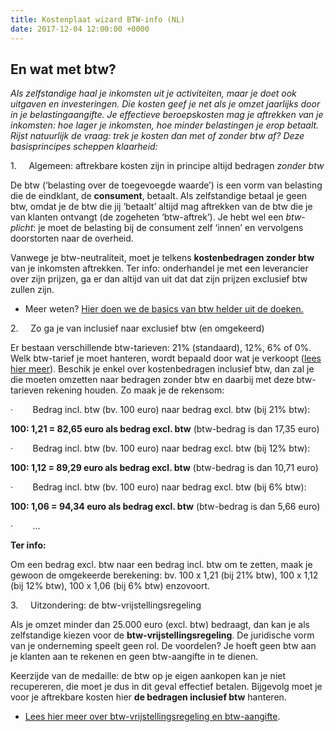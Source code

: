 ```yaml
---
title: Kostenplaat wizard BTW-info (NL)
date: 2017-12-04 12:00:00 +0000
---
```

## En wat met btw?

_Als zelfstandige haal je inkomsten uit je activiteiten, maar je doet ook uitgaven en investeringen. Die kosten geef je net als je omzet jaarlijks door in je belastingaangifte. Je effectieve beroepskosten mag je aftrekken van je inkomsten: hoe lager je inkomsten, hoe minder belastingen je erop betaalt. Rijst natuurlijk de vraag: trek je kosten dan met of zonder btw af? Deze basisprincipes scheppen klaarheid:_ 

1\.     Algemeen: aftrekbare kosten zijn in principe altijd bedragen _zonder btw_ 

De btw (‘belasting over de toegevoegde waarde’) is een vorm van belasting die de eindklant, de **consument**, betaalt. Als zelfstandige betaal je geen btw, omdat je de btw die jij ‘betaalt’ altijd mag aftrekken van de btw die je van klanten ontvangt (de zogeheten ‘btw-aftrek’). Je hebt wel een _btw-plicht_: je moet de belasting bij de consument zelf ‘innen’ en vervolgens doorstorten naar de overheid. 

Vanwege je btw-neutraliteit, moet je telkens **kostenbedragen zonder btw** van je inkomsten aftrekken. Ter info: onderhandel je met een leverancier over zijn prijzen, ga er dan altijd van uit dat dat zijn prijzen exclusief btw zullen zijn. 

* Meer weten? [Hier doen we de basics van btw helder uit de doeken.](https://www.xerius.be/btw-voor-starters-wat-moet-je-weten)

2\.     Zo ga je van inclusief naar exclusief btw (en omgekeerd)

Er bestaan verschillende btw-tarieven: 21% (standaard), 12%, 6% of 0%. Welk btw-tarief je moet hanteren, wordt bepaald door wat je verkoopt ([lees hier meer](https://www.xerius.be/btw-voor-starters-wat-moet-je-weten)). Beschik je enkel over kostenbedragen inclusief btw, dan zal je die moeten omzetten naar bedragen zonder btw en daarbij met deze btw-tarieven rekening houden. Zo maak je de rekensom:

·        Bedrag incl. btw (bv. 100 euro) naar bedrag excl. btw (bij 21% btw):

**100: 1,21 = 82,65 euro als bedrag excl. btw** (btw-bedrag is dan 17,35 euro)

·        Bedrag incl. btw (bv. 100 euro) naar bedrag excl. btw (bij 12% btw):

**100: 1,12 = 89,29 euro als bedrag excl. btw** (btw-bedrag is dan 10,71 euro)

·        Bedrag incl. btw (bv. 100 euro) naar bedrag excl. btw (bij 6% btw):

**100: 1,06 = 94,34 euro als bedrag excl. btw** (btw-bedrag is dan 5,66 euro)

·        …

**Ter info:**

Om een bedrag excl. btw naar een bedrag incl. btw om te zetten, maak je gewoon de omgekeerde berekening: bv. 100 x 1,21 (bij 21% btw), 100 x 1,12 (bij 12% btw), 100 x 1,06 (bij 6% btw) enzovoort. 

3\.     Uitzondering: de btw-vrijstellingsregeling 

Als je omzet minder dan 25.000 euro (excl. btw) bedraagt, dan kan je als zelfstandige kiezen voor de **btw-vrijstellingsregeling**. De juridische vorm van je onderneming speelt geen rol. De voordelen? Je hoeft geen btw aan je klanten aan te rekenen en geen btw-aangifte in te dienen. 

Keerzijde van de medaille: de btw op je eigen aankopen kan je niet recupereren, die moet je dus in dit geval effectief betalen. Bijgevolg moet je voor je aftrekbare kosten hier **de bedragen inclusief btw** hanteren.

*  [Lees hier meer over btw-vrijstellingsregeling en btw-aangifte](https://www.xerius.be/btw-voor-starters-wat-moet-je-weten).